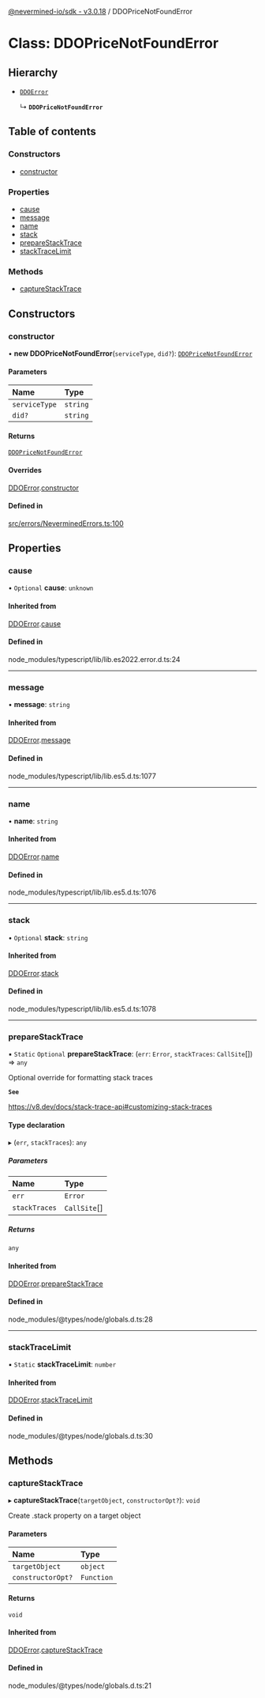 [@nevermined-io/sdk - v3.0.18](../code-reference.md) / DDOPriceNotFoundError

# Class: DDOPriceNotFoundError

## Hierarchy

- [`DDOError`](DDOError.md)

  ↳ **`DDOPriceNotFoundError`**

## Table of contents

### Constructors

- [constructor](DDOPriceNotFoundError.md#constructor)

### Properties

- [cause](DDOPriceNotFoundError.md#cause)
- [message](DDOPriceNotFoundError.md#message)
- [name](DDOPriceNotFoundError.md#name)
- [stack](DDOPriceNotFoundError.md#stack)
- [prepareStackTrace](DDOPriceNotFoundError.md#preparestacktrace)
- [stackTraceLimit](DDOPriceNotFoundError.md#stacktracelimit)

### Methods

- [captureStackTrace](DDOPriceNotFoundError.md#capturestacktrace)

## Constructors

### constructor

• **new DDOPriceNotFoundError**(`serviceType`, `did?`): [`DDOPriceNotFoundError`](DDOPriceNotFoundError.md)

#### Parameters

| Name          | Type     |
| :------------ | :------- |
| `serviceType` | `string` |
| `did?`        | `string` |

#### Returns

[`DDOPriceNotFoundError`](DDOPriceNotFoundError.md)

#### Overrides

[DDOError](DDOError.md).[constructor](DDOError.md#constructor)

#### Defined in

[src/errors/NeverminedErrors.ts:100](https://github.com/nevermined-io/sdk-js/blob/5a87eb38c1c2c3e15829bd6357608ed347da321e/src/errors/NeverminedErrors.ts#L100)

## Properties

### cause

• `Optional` **cause**: `unknown`

#### Inherited from

[DDOError](DDOError.md).[cause](DDOError.md#cause)

#### Defined in

node_modules/typescript/lib/lib.es2022.error.d.ts:24

---

### message

• **message**: `string`

#### Inherited from

[DDOError](DDOError.md).[message](DDOError.md#message)

#### Defined in

node_modules/typescript/lib/lib.es5.d.ts:1077

---

### name

• **name**: `string`

#### Inherited from

[DDOError](DDOError.md).[name](DDOError.md#name)

#### Defined in

node_modules/typescript/lib/lib.es5.d.ts:1076

---

### stack

• `Optional` **stack**: `string`

#### Inherited from

[DDOError](DDOError.md).[stack](DDOError.md#stack)

#### Defined in

node_modules/typescript/lib/lib.es5.d.ts:1078

---

### prepareStackTrace

▪ `Static` `Optional` **prepareStackTrace**: (`err`: `Error`, `stackTraces`: `CallSite`[]) => `any`

Optional override for formatting stack traces

**`See`**

https://v8.dev/docs/stack-trace-api#customizing-stack-traces

#### Type declaration

▸ (`err`, `stackTraces`): `any`

##### Parameters

| Name          | Type         |
| :------------ | :----------- |
| `err`         | `Error`      |
| `stackTraces` | `CallSite`[] |

##### Returns

`any`

#### Inherited from

[DDOError](DDOError.md).[prepareStackTrace](DDOError.md#preparestacktrace)

#### Defined in

node_modules/@types/node/globals.d.ts:28

---

### stackTraceLimit

▪ `Static` **stackTraceLimit**: `number`

#### Inherited from

[DDOError](DDOError.md).[stackTraceLimit](DDOError.md#stacktracelimit)

#### Defined in

node_modules/@types/node/globals.d.ts:30

## Methods

### captureStackTrace

▸ **captureStackTrace**(`targetObject`, `constructorOpt?`): `void`

Create .stack property on a target object

#### Parameters

| Name              | Type       |
| :---------------- | :--------- |
| `targetObject`    | `object`   |
| `constructorOpt?` | `Function` |

#### Returns

`void`

#### Inherited from

[DDOError](DDOError.md).[captureStackTrace](DDOError.md#capturestacktrace)

#### Defined in

node_modules/@types/node/globals.d.ts:21
